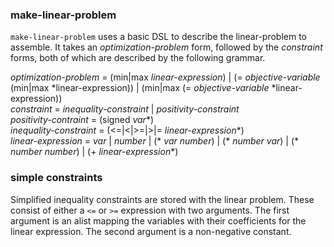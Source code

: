 ### make-linear-problem
`make-linear-problem` uses a basic DSL to describe the linear-problem to assemble.
It takes an *optimization-problem* form, followed by the *constraint* forms, both of which are described by the following grammar.

*optimization-problem* = (min|max *linear-expression*) | (= *objective-variable* (min|max *linear-expression)) | (min|max (= *objective-variable* *linear-expression))  
*constraint* = *inequality-constraint* | *positivity-constraint*  
*positivity-contraint* = (signed *var*\*)  
*inequality-constraint* = (<=|<|>=|>|= *linear-expression*\*)  
*linear-expression* = *var* | *number* | (\* *var* *number*) | (\* *number* *var*) | (\* *number* *number*) | (+ *linear-expression*\*)

### simple constraints
Simplified inequality constraints are stored with the linear problem.
These consist of either a `<=` or `>=` expression with two arguments.
The first argument is an alist mapping the variables with their coefficients for the linear expression.
The second argument is a non-negative constant.
